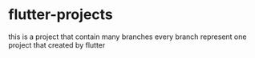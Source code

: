 # flutter-projects
this is a project that contain many branches every branch represent one project that created by flutter 
